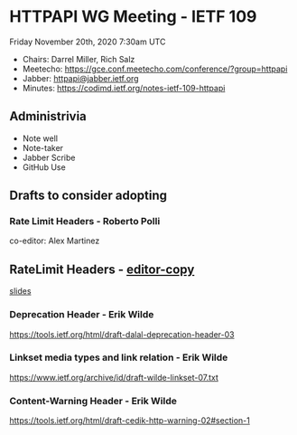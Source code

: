 # HTTPAPI WG Meeting - IETF 109

Friday November 20th, 2020 7:30am UTC

* Chairs: Darrel Miller, Rich Salz
* Meetecho: https://gce.conf.meetecho.com/conference/?group=httpapi
* Jabber: httpapi@jabber.ietf.org
* Minutes: https://codimd.ietf.org/notes-ietf-109-httpapi


## Administrivia

- Note well
- Note-taker
- Jabber Scribe
- GitHub Use

## Drafts to consider adopting

### Rate Limit Headers - Roberto Polli

co-editor: Alex Martinez

RateLimit Headers - [editor-copy](https://ioggstream.github.io/draft-polli-ratelimit-headers/draft-polli-ratelimit-headers.html)
-
[slides](httpapi-wg-ratelimit-headers.pdf)

### Deprecation Header - Erik Wilde

https://tools.ietf.org/html/draft-dalal-deprecation-header-03

### Linkset media types and link relation - Erik Wilde

https://www.ietf.org/archive/id/draft-wilde-linkset-07.txt

### Content-Warning Header - Erik Wilde

https://tools.ietf.org/html/draft-cedik-http-warning-02#section-1